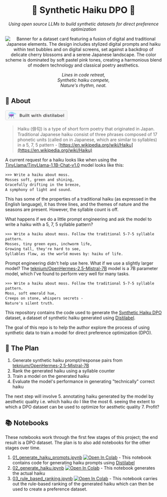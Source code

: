 <h1 align="center">🌸 Synthetic Haiku DPO 🌸</h1>
<p align="center"><em> Using open source LLMs to build synthetic datasets for direct preference optimization </em></p>
<p align="center">
    <img src="https://cdn-uploads.huggingface.co/production/uploads/60107b385ac3e86b3ea4fc34/nmz7lvu64BytxDvPMm1C5.png" alt="Banner for a dataset card featuring a fusion of digital and traditional Japanese elements. The design includes stylized digital prompts and haiku within text bubbles and on digital screens, set against a backdrop of delicate cherry blossoms and a serene Japanese landscape. The color scheme is dominated by soft pastel pink tones, creating a harmonious blend of modern technology and classical poetry aesthetics." width="500">
</p>

<p align="center"><em>Lines in code retreat,<br>Synthetic haiku compete,<br>Nature's rhythm, neat.<br></em></p>

## 📖 About

[<img src="https://raw.githubusercontent.com/argilla-io/distilabel/main/docs/assets/distilabel-badge-light.png" alt="Built with Distilabel" width="200" height="32"/>](https://github.com/argilla-io/distilabel)

> Haiku (俳句) is a type of short form poetry that originated in Japan. Traditional Japanese haiku consist of three phrases composed of 17 phonetic units (called on in Japanese, which are similar to syllables) in a 5, 7, 5 pattern  - [https://en.wikipedia.org/wiki/Haiku](https://en.wikipedia.org/wiki/Haiku)


A current request for a haiku looks like when using the [TinyLlama/TinyLlama-1.1B-Chat-v1.0](https://huggingface.co/TinyLlama/TinyLlama-1.1B-Chat-v1.0) model looks like this:

```
>>> Write a haiku about moss.
Mosses soft, green and shining,
Gracefully drifting in the breeze,
A symphony of light and sound.
```

This has some of the properties of a traditional haiku (as expressed in the English language), it has three lines, and the themes of nature and the seasons are present. However, the syllable count is off. 

What happens if we do a little prompt engineering and ask the model to write a haiku with a 5, 7, 5 syllable pattern? 

```
>>> Write a haiku about moss. Follow the traditional 5-7-5 syllable pattern.
Mosses, tiny green eyes, inchworm life,
Growing tall, they're hard to see,
Syllables flow, as the world moves by: haiku of life.
```

Prompt engineering didn't help use here. What if we use a slightly larger model? The [teknium/OpenHermes-2.5-Mistral-7B](https://huggingface.co/teknium/OpenHermes-2.5-Mistral-7B) model is a 7B parameter model, which I've found to perform very well for many tasks. 

```
>>> Write a haiku about moss. Follow the traditional 5-7-5 syllable pattern.
Moss, soft emerald hue,
Creeps on stone, whispers secrets -
Nature's silent truth.
```


This repository contains the code used to generate the [Synthetic Haiku DPO](https://huggingface.co/datasets/davanstrien/haiku_dpo) dataset, a dataset of synthetic haiku generated using [Distilabel](https://github.com/argilla-io/distilabel). 

The goal of this repo is to help the author explore the process of using synthetic data to train a model for direct preference optimization (DPO). 

## 📝 The Plan

1. Generate synthetic haiku prompt/response pairs from [teknium/OpenHermes-2.5-Mistral-7B](https://huggingface.co/teknium/OpenHermes-2.5-Mistral-7B) 
2. Rank the generated haiku using a syllable counter
3. Train a model on the generated haiku
4. Evaluate the model's performance in generating "technically" correct haiku

The next step will involve
5. annotating haiku generated by the model by aesthetic quality i.e. which haiku do I like the most
6. seeing the extent to which a DPO dataset can be used to optimize for aesthetic quality
7. Profit?

## 📚 Notebooks

These notebooks work through the first few stages of this project; the end result is a DPO dataset. The plan is to also add notebooks for the other stages over time. 

1. [01_generate_haiku_prompts.ipynb](01_generate_haiku_prompts.ipynb) [![Open In Colab](https://colab.research.google.com/assets/colab-badge.svg)](https://colab.research.google.com/github/davanstrien/haiku-dpo/blob/main/01_generate_haiku_prompts.ipynb) -  This notebook contains code for generating haiku prompts using [Distilabel](https://github.com/argilla-io/distilabel)
2. [02_generate_haiku.ipynb](02_generate_haiku.ipynb) [![Open In Colab](https://colab.research.google.com/assets/colab-badge.svg)](https://colab.research.google.com/github/davanstrien/haiku-dpo/blob/main/02_generate_haiku.ipynb)  -  This notebook generates the actual haiku
3. [03_rule_based_ranking.ipynb](03_rule_based_ranking.ipynb) [![Open In Colab](https://colab.research.google.com/assets/colab-badge.svg)](https://colab.research.google.com/github/davanstrien/haiku-dpo/blob/main/03_rule_based_ranking.ipynb) -  This notebook carries out the rule-based ranking of the generated haiku which can then be used to create a preference dataset.
